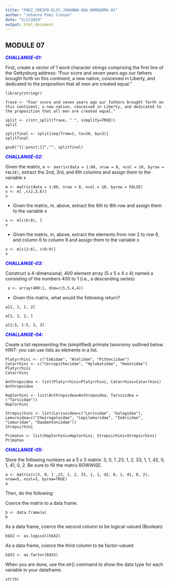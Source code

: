 ```yaml
---
title: "PAEZ_CRESPO-ELSY_JOHANNA-ADA-HOMEWORK-01"
author: "Johanna Paez Crespo"
date: "5/2/2019"
output: html_document
---
```


## MODULE 07      

<span style="color:blue">***CHALLANGE-01:***</span>

First, create a vector of 1 word character strings comprising the first line of the Gettysburg address: “Four score and seven years ago our fathers brought forth on this continent, a new nation, conceived in Liberty, and dedicated to the proposition that all men are created equal.”

``` {r}
library(stringr)
```

``` {r}
frase <- "Four score and seven years ago our fathers brought forth on this continent, a new nation, conceived in Liberty, and dedicated to the proposition that all men are created equal."
```

``` {r}
split <- c(str_split(frase, " ", simplify=TRUE))
split
```

``` {r}
splitfinal <- split[seq(from=1, to=30, by=3)]
splitfinal
```

``` {r}
gsub("[[:punct:]]","", splitfinal)
```

<span style="color:blue">***CHALLANGE-02:***</span>

Given the matrix, `m <- matrix(data = 1:80, nrow = 8, ncol = 10, byrow = FALSE)`, extract the 2nd, 3rd, and 6th columns and assign them to the variable x

```{r}
m <- matrix(data = 1:80, nrow = 8, ncol = 10, byrow = FALSE)
x <- m[ ,c(2,3,6)]
x
```

- Given the matrix, m, above, extract the 6th to 8th row and assign them to the variable x

```{r}
x <- m[c(6:8), ]
x
```

- Given the matrix, m, above, extract the elements from row 2 to row 6, and column 6 to column 9 and assign them to the variable x

```{r}
x <- m[c(2:6), c(6:9)]
x
```

<span style="color:blue">***CHALLANGE-03:***</span>

Construct a 4-dimensional, 400 element array (5 x 5 x 4 x 4) named a consisting of the numbers 400 to 1 (i.e., a descending series)

```{r}
 a <- array(400:1, dim=c(5,5,4,4))
```

 - Given this matrix, what would the following return?

```{r}
a[1, 1, 1, 2]
```

```{r}
a[2, 3, 2, ]
```

```{r}
a[1:5, 1:5, 3, 3]
```

<span style="color:blue">***CHALLANGE-04:***</span>

Create a list representing the (simplified) primate taxonomy outlined below. HINT: you can use lists as elements in a list.

```{r}
Platyrrhini <- c("Cebidae", "Atelidae", "Pitheciidae")
Catarrhini <- c("Cercopithecidae", "Hylobatidae", "Hominidae")
Platyrrhini
Catarrhini
```

```{r}
Anthropoidea <- list(Platyrrhini=Platyrrhini, Catarrhini=Catarrhini)
Anthropoidea
```

```{r}
Haplorhini <- list(Anthropoidea=Anthropoidea, Tarsioidea = ("Tarsiidae"))
Haplorhini
```

```{r}
Strepsirhini <- list(Lorisoidea=c("Lorisidae", "Galagidae"), Lemuroidea=c("Cheirogaleidae", "Lepilemuridae", "Indriidae", "Lemuridae", "Daubentoniidae"))
Strepsirhini
```

```{r}
Primates <- list(Haplorhini=Haplorhini, Strepsirhini=Strepsirhini)
Primates
```

<span style="color:blue">***CHALLANGE-05:***</span>

Store the following numbers as a 5 x 3 matrix: 3, 0, 1 ,23, 1, 2, 33, 1, 1, 42, 0, 1, 41, 0, 2. Be sure to fill the matrix ROWWISE.

```{r}
a <- matrix(c(3, 0, 1 ,23, 1, 2, 33, 1, 1, 42, 0, 1, 41, 0, 2), nrow=5, ncol=3, byrow=TRUE)
a
```

Then, do the following:

Coerce the matrix to a data frame.

```{r}
b <- data.frame(a)
b
```

As a data frame, coerce the second column to be logical-valued (Boolean)

```{r}
b$X2 <- as.logical(b$X2)
```

As a data frame, coerce the third column to be factor-valued

```{r}
b$X3 <- as.factor(b$X3)
```

When you are done, use the str() command to show the data type for each variable in your dataframe.

```{r}
str(b)
```